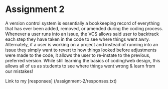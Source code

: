 # Assignment 2

A version control system is essentially a bookkeeping record of everything that has ever been added, removed, or amended during the coding process. Whenever a user runs into an issue, the VCS allows said user to backtrack each step they have taken in the code to see where things went awry. Alternately, if a user is working on a project and instead of running into an issue they simply want to revert to how things looked before adjustments were made to the code, it allows the user to re-instate to the previous, preferred version. While still learning the basics of coding/web design, this allows all of us as students to see where things went wrong & learn from our mistakes!

Link to my [responses] (/assignment-2/responses.txt)
